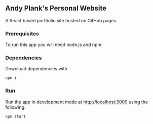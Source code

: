 ## Andy Plank's Personal Website
A React based portfiolio site hosted on GitHub pages.

### Prerequisites

To run this app you will need node.js and npm.

### Dependencies

Download dependencies with
```
npm i
```

### Run

Run the app in development mode at [http://localhost:3000](http://localhost:3000) using the following.
```
npm start
```
